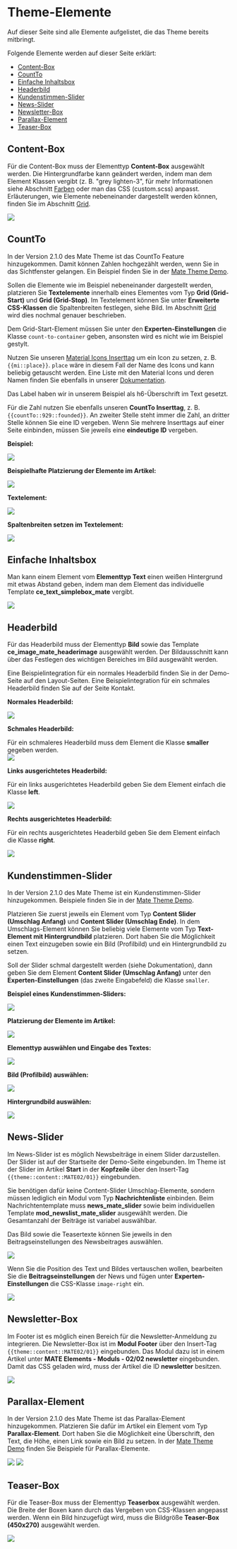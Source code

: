 
# Theme-Elemente

Auf dieser Seite sind alle Elemente aufgelistet, die das Theme bereits mitbringt.

Folgende Elemente werden auf dieser Seite erklärt:
- [Content-Box](mate_theme/mate-theme-elemente?id=content-box)
- [CountTo](mate_theme/mate-theme-elemente?id=countto)
- [Einfache Inhaltsbox](mate_theme/mate-theme-elemente?id=einfache-inhaltsbox)
- [Headerbild](mate_theme/mate-theme-elemente?id=headerbild)
- [Kundenstimmen-Slider](mate_theme/mate-theme-elemente?id=kundenstimmen-slider)
- [News-Slider](mate_theme/mate-theme-elemente?id=news-slider)
- [Newsletter-Box](mate_theme/mate-theme-elemente?id=newsletter-box)
- [Parallax-Element](mate_theme/mate-theme-elemente?id=parallax-element)
- [Teaser-Box](mate_theme/mate-theme-elemente?id=teaser-box)

## Content-Box

Für die Content-Box muss der Elementtyp **Content-Box** ausgewählt werden. Die Hintergrundfarbe kann geändert werden, indem man dem Element Klassen vergibt \(z. B. "grey lighten-3", für mehr Informationen siehe Abschnitt [Farben](mate_theme/mate-materialize.md) oder man das CSS \(custom.scss\) anpasst. Erläuterungen, wie Elemente nebeneinander dargestellt werden können, finden Sie im Abschnitt [Grid](mate_theme/mate-materialize.md).

![](../_images/mate-theme/mate-elemente/content-box.jpg)

## CountTo

In der Version 2.1.0 des Mate Theme ist das CountTo Feature hinzugekommen. Damit können Zahlen hochgezählt werden, wenn Sie in das Sichtfenster gelangen. Ein Beispiel finden Sie in der [Mate Theme Demo](https://mate.pdir.de/mate-elemente.html#countto).

Sollen die Elemente wie im Beispiel nebeneinander dargestellt werden, platzieren Sie **Textelemente** innerhalb eines Elementes vom Typ **Grid (Grid-Start)** und **Grid (Grid-Stop)**. Im Textelement können Sie unter **Erweiterte CSS-Klassen** die Spaltenbreiten festlegen, siehe Bild. Im Abschnitt [Grid](mate_theme/mate-materialize?id=grid) wird dies nochmal genauer beschrieben.

Dem Grid-Start-Element müssen Sie unter den **Experten-Einstellungen** die Klasse `count-to-container` geben, ansonsten wird es nicht wie im Beispiel gestylt. 

Nutzen Sie unseren [Material Icons Inserttag](https://github.com/contao-themes-net/material-icons-inserttag) um ein Icon zu setzen, z. B. `{{mi::place}}`. `place` wäre in diesem Fall der Name des Icons und kann beliebig getauscht werden. Eine Liste mit den Material Icons und deren Namen finden Sie ebenfalls in unserer [Dokumentation](https://mate.pdir.de/style-guide/icons.html). 

Das Label haben wir in unserem Beispiel als h6-Überschrift im Text gesetzt. 

Für die Zahl nutzen Sie ebenfalls unseren **CountTo Inserttag**, z. B. `{{countTo::929::founded}}`. An zweiter Stelle steht immer die Zahl, an dritter Stelle können Sie eine ID vergeben. Wenn Sie mehrere Inserttags auf einer Seite einbinden, müssen Sie jeweils eine **eindeutige ID** vergeben.

**Beispiel:**

<img src="../_images/mate-theme/mate-elemente/countTo.png">

**Beispielhafte Platzierung der Elemente im Artikel:**

<img src="../_images/mate-theme/mate-elemente/countTo_artikel.png">

**Textelement:**

<img src="../_images/mate-theme/mate-elemente/countTo_einstellungen_text.png">

**Spaltenbreiten setzen im Textelement:**

<img src="../_images/mate-theme/mate-elemente/countTo_einstellungen_spaltenbreiten.png">

## Einfache Inhaltsbox

Man kann einem Element vom **Elementtyp Text** einen weißen Hintergrund mit etwas Abstand geben, indem man dem Element das individuelle Template **ce\_text\_simplebox\_mate** vergibt.

![](../_images/mate-theme/mate-elemente/simple-box.jpg)

## Headerbild

Für das Headerbild muss der Elementtyp **Bild** sowie das Template **ce\_image\_mate\_headerimage** ausgewählt werden. Der Bildausschnitt kann über das Festlegen des wichtigen Bereiches im Bild ausgewählt werden.

Eine Beispielintegration für ein normales Headerbild finden Sie in der Demo-Seite auf den Layout-Seiten. Eine Beispielintegration für ein schmales Headerbild finden Sie auf der Seite Kontakt.

**Normales Headerbild:**

![](../_images/mate-theme/mate-elemente/headerbild-normal.jpg)

**Schmales Headerbild:**

Für ein schmaleres Headerbild muss dem Element die Klasse **smaller** gegeben werden.  
![](../_images/mate-theme/mate-elemente/headerbild-schmal.jpg)

**Links ausgerichtetes Headerbild:**

Für ein links ausgerichtetes Headerbild geben Sie dem Element einfach die Klasse **left**.

![](../_images/mate-theme/mate-elemente/headerimage_left.png)

**Rechts ausgerichtetes Headerbild:**

Für ein rechts ausgerichtetes Headerbild geben Sie dem Element einfach die Klasse **right**.

![](../_images/mate-theme/mate-elemente/headerimage_right.png)

## Kundenstimmen-Slider

In der Version 2.1.0 des Mate Theme ist ein Kundenstimmen-Slider hinzugekommen. Beispiele finden Sie in der [Mate Theme Demo](https://mate.pdir.de/inhaltselemente/content-slider.html).

Platzieren Sie zuerst jeweils ein Element vom Typ **Content Slider (Umschlag Anfang)** und **Content Slider (Umschlag Ende)**. In dem Umschlags-Element können Sie beliebig viele Elemente vom Typ **Text-Element mit Hintergrundbild** platzieren. Dort haben Sie die Möglichkeit einen Text einzugeben sowie ein Bild (Profilbild) und ein Hintergrundbild zu setzen.

Soll der Slider schmal dargestellt werden (siehe Dokumentation), dann geben Sie dem Element **Content Slider (Umschlag Anfang)** unter den **Experten-Einstellungen** (das zweite Eingabefeld) die Klasse `smaller`.  

**Beispiel eines Kundenstimmen-Sliders:**

<img src="../_images/mate-theme/mate-elemente/kundenstimmen_slider.png">  

**Platzierung der Elemente im Artikel:**

<img src="../_images/mate-theme/mate-elemente/kundenstimmen_slider_artikel.png"> 

**Elementtyp auswählen und Eingabe des Textes:**

<img src="../_images/mate-theme/mate-elemente/kundenstimmen_slider_einstellungen_typ.png">  

**Bild (Profilbild) auswählen:**

<img src="../_images/mate-theme/mate-elemente/kundenstimmen_slider_einstellungen_bild.png">  

**Hintergrundbild auswählen:**

<img src="../_images/mate-theme/mate-elemente/kundenstimmen_slider_einstellungen_hintergrundbild.png">  

## News-Slider

Im News-Slider ist es möglich Newsbeiträge in einem Slider darzustellen. Der Slider ist auf der Startseite der Demo-Seite eingebunden. Im Theme ist der Slider im Artikel **Start** in der **Kopfzeile** über den Insert-Tag `{{theme::content::MATE02/01}}` eingebunden.

Sie benötigen dafür keine Content-Slider Umschlag-Elemente, sondern müssen lediglich ein Modul vom Typ **Nachrichtenliste** einbinden. Beim Nachrichtentemplate muss **news\_mate\_slider** sowie beim individuellen Template **mod\_newslist\_mate\_slider** ausgewählt werden. Die Gesamtanzahl der Beiträge ist variabel auswählbar.

Das Bild sowie die Teasertexte können Sie jeweils in den Beitragseinstellungen des Newsbeitrages auswählen.

![](../_images/mate-theme/mate-elemente/news-slider.jpg)

Wenn Sie die Position des Text und Bildes vertauschen wollen, bearbeiten Sie die **Beitragseinstellungen** der News und fügen unter **Experten-Einstellungen** die CSS-Klasse `image-right` ein.

<img src="../_images/mate-theme/mate-elemente/news_slider_bild_rechts.png">

## Newsletter-Box

Im Footer ist es möglich einen Bereich für die Newsletter-Anmeldung zu integrieren. Die Newsletter-Box ist im **Modul Footer** über den Insert-Tag `{{theme::content::MATE02/01}}` eingebunden. Das Modul dazu ist in einem Artikel unter **MATE Elements - Moduls - 02/02 newsletter** eingebunden. Damit das CSS geladen wird, muss der Artikel die ID **newsletter** besitzen.

![](../_images/mate-theme/mate-elemente/newsletter-box.jpg)

## Parallax-Element

In der Version 2.1.0 des Mate Theme ist das Parallax-Element hinzugekommen. Platzieren Sie dafür im Artikel ein Element vom Typ **Parallax-Element**. Dort haben Sie die Möglichkeit eine Überschrift, den Text, die Höhe, einen Link sowie ein Bild zu setzen. In der [Mate Theme Demo](https://mate.pdir.de/elemente/parallax-element.html) finden Sie Beispiele für Parallax-Elemente.

<img src="../_images/mate-theme/mate-elemente/parallax_element.png">  

<img src="../_images/mate-theme/mate-elemente/parallax_element_einstellungen.png">  

## Teaser-Box

Für die Teaser-Box muss der Elementtyp **Teaserbox** ausgewählt werden. Die Breite der Boxen kann durch das Vergeben von CSS-Klassen angepasst werden. Wenn ein Bild hinzugefügt wird, muss die Bildgröße **Teaser-Box \(450x270\)** ausgewählt werden.

![](../_images/mate-theme/mate-elemente/teaser-box.jpg)